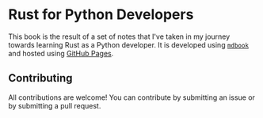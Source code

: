 # Rust for Python Developers
This book is the result of a set of notes that I've taken in my journey towards learning Rust as a Python developer. It is developed using [`mdbook`](https://rust-lang.github.io/mdBook/) and hosted using [GitHub Pages](https://pages.github.com).

## Contributing
All contributions are welcome! You can contribute by submitting an issue or by submitting a pull request.
